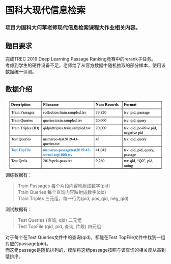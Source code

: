 # 国科大现代信息检索
### 项目为国科大何苯老师现代信息检索课程大作业相关内容。
## 题目要求
完成TREC 2019 Deep Learning Passage Ranking竞赛中的rerank子任务。  
考虑到学生的硬件设备不足，老师给了从官方数据中随机抽取的部分样本，使用该数据统一评测。  
## 数据介绍
![image](https://github.com/Wang-kaifei/UCAS_IR/blob/main/IMG/data.png)
训练数据有：
>Train Passages 每个片段内容映射成数字(pid)  
>Train Queries 每个查询内容映射成数字(qid)  
>Train Triples 三元组，每一行为(pid, pos_qid, neg_qid)  

测试数据有：
>Test Queries (查询, qid) 二元组  
>Test TopFile (qid, pid, 查询, 片段) 四元组  

对于每个在Test Queries文件中的查询(qid)，都能在Test TopFile文件中找到一组对应的passage(pid)。  
而这组passage是随机排列的，模型将这组passage按照与该查询的相关度从高到低排序。  
